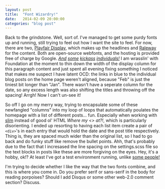 ```yaml
---
layout: post
title:  "Font Wizardry!"
date:   2014-02-09 20:00:00
categories: "blog post"
---
```


Back to the grindstone. Well, sort of. I've managed to get some purdy fonts up and running, still trying to feel out how I want the site to feel. For now, there are two, [Playfair Display](http://www.google.com/fonts/specimen/Playfair+Display), which makes up the headlines and [Raleway](https://www.theleagueofmoveabletype.com/raleway) for the content. Both are open-source webfonts, and the hosting is provided free of charge by Google. *[And](https://www.theleagueofmoveabletype.com/members/matt) [some](http://www.impallari.com/) [kickass](https://plus.google.com/+ClausEggersS%C3%B8rensen/about) [individuals!](http://www.rfuenzalida.com/)*  I am wrasslin' with Foundation at the moment to thin down the width of the display column for this paragraph content and just spent all evening fixing something I noticed that makes me suspect I have latent OCD: the links in blue to the individual blog posts on the home page weren't aligned, because "Feb" is just the tiniest bit longer than "Jan". There wasn't have a seperate column for the date, so any excess length was also shifting the titles and throwing off the spacing! Arrgh! Now I can't un-see it!  

So off I go on my merry way, trying to encapsulate some of these newfangled "columns" into my loop of loops that automatically poulates the homepage with a list of different posts... fun. Especially when working with [slim](https://github.com/slim-template/slim) instead of good ol' HTML *Where my <> at?!*, which is particularly disorienting. I ended up resorting to having each list item create a pair of `<div>`'s in each entry that would hold the date and the post title respectively. Thing is, they are spaced much wider than the original list, so I had to go back and do funky stuff like remove the bullet points. Ahh, that's probably due to the fact that I incresased the line spacing on the settings.scss file so the text blocks in posts like these are more forgiving on the eyes. Hey, it's a hobby, ok!? At least I've got a test environment running, unlike [some people!](https://www.mtgox.com/) 

I'm trying to decide whether I like the way that the two fonts combine, and this is where you come in. Do you prefer serif or sans-serif in the body for reading porpoises? Should I add Disqus or some other web-2.0 comment section? Discuss.
